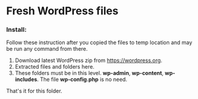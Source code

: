 # Fresh WordPress files

### Install:

Follow these instruction after you copied the files to temp location and may be run any command from there.

1. Download latest WordPress zip from https://wordpress.org.
2. Extracted files and folders here.
3. These folders must be in this level. **wp-admin**, **wp-content**, **wp-includes**. The file **wp-config.php** is no need.

That's it for this folder.
